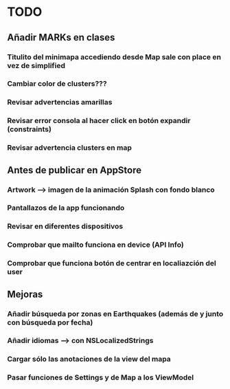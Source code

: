 
# TODO

## Añadir MARKs en clases

### Titulito del minimapa accediendo desde Map sale con place en vez de simplified

### Cambiar color de clusters???

### Revisar advertencias amarillas
### Revisar error consola al hacer click en botón expandir (constraints)
### Revisar advertencia clusters en map


## Antes de publicar en AppStore

### Artwork --> imagen de la animación Splash con fondo blanco
### Pantallazos de la app funcionando
### Revisar en diferentes dispositivos

### Comprobar que mailto funciona en device (API Info)
### Comprobar que funciona botón de centrar en localiazción del user


## Mejoras

### Añadir búsqueda por zonas en Earthquakes (además de y junto con búsqueda por fecha)
### Añadir idiomas --> con NSLocalizedStrings
### Cargar sólo las anotaciones de la view del mapa
### Pasar funciones de Settings y de Map a los ViewModel

